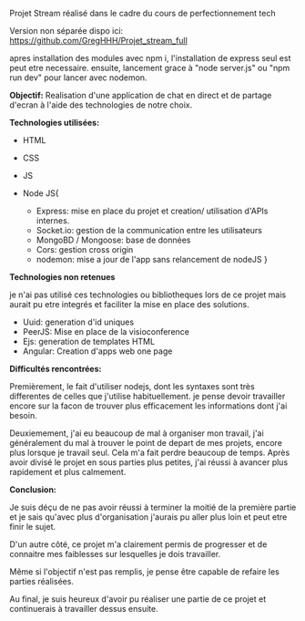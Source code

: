 Projet Stream réalisé dans le cadre du cours de perfectionnement tech

Version non séparée dispo ici: https://github.com/GregHHH/Projet_stream_full

apres installation des modules avec npm i, l'installation de express seul est peut etre necessaire.
ensuite, lancement grace à
"node server.js"
ou
"npm run dev" pour lancer avec nodemon.

**Objectif:**
Realisation d'une application de chat en direct et de partage d'ecran à l'aide des technologies de notre choix.

**Technologies utilisées:**

- HTML
- CSS
- JS

- Node JS{

  - Express: mise en place du projet et creation/ utilisation d'APIs internes.
  - Socket.io: gestion de la communication entre les utilisateurs
  - MongoBD / Mongoose: base de données
  - Cors: gestion cross origin
  - nodemon: mise a jour de l'app sans relancement de nodeJS
    }

**Technologies non retenues**

je n'ai pas utilisé ces technologies ou bibliotheques lors de ce projet mais aurait pu etre integrés et faciliter la mise en place des solutions.

- Uuid: generation d'id uniques
- PeerJS: Mise en place de la visioconference
- Ejs: generation de templates HTML
- Angular: Creation d'apps web one page

**Difficultés rencontrées:**

Premièrement, le fait d'utiliser nodejs, dont les syntaxes sont très differentes de celles que j'utilise habituellement. je pense devoir travailler encore sur la facon de trouver plus efficacement les informations dont j'ai besoin.

Deuxiemement, j'ai eu beaucoup de mal à organiser mon travail, j'ai généralement du mal à trouver le point de depart de mes projets, encore plus lorsque je travail seul. Cela m'a fait perdre beaucoup de temps. Après avoir divisé le projet en sous parties plus petites, j'ai réussi à avancer plus rapidement et plus calmement.

**Conclusion:**

Je suis déçu de ne pas avoir réussi à terminer la moitié de la première partie et je sais qu'avec plus d'organisation j'aurais pu aller plus loin et peut etre finir le sujet.

D'un autre côté, ce projet m'a clairement permis de progresser et de connaitre mes faiblesses sur lesquelles je dois travailler.

Même si l'objectif n'est pas remplis, je pense être capable de refaire les parties réalisées.

Au final, je suis heureux d'avoir pu réaliser une partie de ce projet et continuerais à travailler dessus ensuite.
